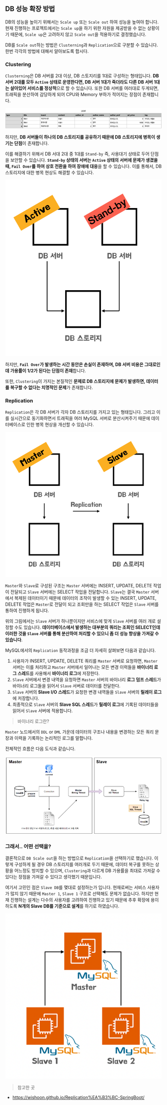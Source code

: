 ## DB 성능 확장 방법

DB의 성능을 높이기 위해서는 `Scale up` 또는 `Scale out` 하여 성능을 높여야 합니다. 현재 진행하는 프로젝트에서는 `Scale up`을 하기 위한 자원을 제공받을 수 없는 상황이기 때문에, `Scale up`은 고려하지 않고 `Scale out`을 적용하기로 결정했습니다.

DB를 `Scale out`하는 방법은 `Clusterning`과 `Replication`으로 구분할 수 있습니다. 한번 각각의 방법에 대해서 알아보도록 합시다.

### Clustering

`Clusterning`은 DB 서버를 2대 이상, DB 스토지리를 1대로 구성하는 형태입니다. **DB 서버 2대를 모두 `Active` 상태로 운영한다면, DB 서버 1대가 죽더라도 다른 DB 서버 1대는 살아있어 서비스를 정상적**으로 할 수 있습니다. 또한 DB 서버를 여러대로 두게되면, 트래픽을 분산하여 감당하게 되어 CPU와 Memory 부하가 적어지는 장점이 존재합니다.

![](img.png)

하지만, **DB 서버들이 하나의 DB 스토리지를 공유하기 때문에 DB 스토리지에 병목이 생기는 단점**이 존재합니다.

이를 해결하기 위해서 DB 서대 2대 중 1대를 `Stand-by` 즉, 사용대기 상태로 두어 단점을 보안할 수 있습니다. **`Stand-by` 상태의 서버는 `Active` 상태의 서버에 문제가 생겼을 때, `Fail Over`를 하여 상호 전환을 하여 장애에 대응**을 할 수 있습니다. 이를 통해서, DB 스토리지에 대한 병목 현상도 해결할 수 있습니다.

![](img_1.png)

하지만, **`Fail Over`가 발생하는 시간 동안은 손실이 존재하며, DB 서버 비용은 그대로인데 가용률이 1/2가 된다는 단점이 존재**합니다.

또한, `Clustering`이 가지는 본질적인 **문제로 DB 스토리지에 문제가 발생하면, 데이터를 복구할 수 없다는 치명적인 문제**가 존재합니다.

### Replication

`Replication`은 각 DB 서버가 각자 DB 스토리지를 가지고 있는 형태입니다. 그리고 이를 실시간으로 동기화하면서 트래픽을 여러 MySQL 서버로 분산시켜주기 때문에 데이터베이스로 인한 병목 현상을 개선할 수 있습니다.

![](img_2.png)

`Master`와 `Slave`로 구성된 구조는 `Master` 서버에는 INSERT, UPDATE, DELETE 작업이 전달되고 `Slave` 서버에는 SELECT 작업을 전달합니다. `Slave`는 결국 `Master` 서버에서 복제된 데이터이기 때문에 데이터의 조작이 발생할 수 있는 INSERT, UPDATE, DELETE 작업은 `Master`로 전달이 되고 조회만을 하는 SELECT 작업은 `Slave` 서버를 통하여 진행하게 됩니다.

위의 그림에서는 `Slave` 서버가 하나뿐이지만 서비스에 맞게 `Slave` 서버를 여러 개로 설정할 수도 있습니다. **데이터베이스에서 발생하는 대부분의 쿼리는 조회인 SELECT인데 이러한 것을 `Slave` 서버를 통해 분산하여 처리할 수 있으니 좀 더 성능 향상을 가져갈 수 있습니다**.

MySQL에서의 `Replication` 동작과정을 조금 더 자세히 살펴보면 다음과 같습니다.

1. 사용자가 INSERT, UPDATE, DELETE 쿼리를 `Master` 서버로 요청하면, `Master` 서버는 이를 처리하고 `Master` 서버에서 일어나는 모든 변경 이력들을 **바이너리 로그 스레드**를 사용해서 **바이너리 로그**에 저장한다.
2. `Slave` 서버에서 변경 내역을 요청하면 `Master` 서버의 바이너리 **로그 덤프 스레드**가 바이너리 로그들을 읽어서 `Slave` 서버로 데이터를 전달한다.
3.  `Slave` 서버의 **Slave I/O 스레드**가 요청한 변경 내역들을 `Slave` 서버의 **릴레이 로그**에 저장합니다.
4. 최종적으로 `Slave` 서버의 **Slave SQL 스레드**가 **릴레이 로그**에 기록된 데이터들을 읽어서 `Slave` 서버에 적용합니다.

> 바이너리 로그란?
>

`Master` 노드에서의 `DDL` or `DML` 가운데 데이터의 구조나 내용을 변경하는 모든 쿼리 문장과 이력을 기록하는 논리적인 로그를 말합니다.

전체적인 흐름은 다음 도식과 같습니다.

![](img_3.png)

### 그래서.. 어떤 선택을?

결론적으로 `DB Scale out`을 하는 방법으로 `Replication`을 선택하기로 했습니다. 이렇게 구성하게 될 경우 DB 스토리지를 여러개로 두기 때문에, 데이터 복구를 못하는 상황을 어느정도 방지할 수 있으며, `Clustering`과 다르게 DB 가용률을 최대로 가져갈 수 있다는 장점을 가져갈 수 있다고 생각했기 때문입니다.

여기서 고민인 점은 `Slave DB`를 몇대로 설정하는가 입니다. 현재로써는 서비스 사용자가 많지 않기 때문에 `Master 1`, `Slave 1` 구조로 선택해도 문제가 없습니다. 하지만 현재 진행하는 설계는 다수의 사용자를 고려하여 진행하고 있기 때문에 추후 확장에 용이하도록 **N개의 Slave DB를 기준으로 설계**를 하기로 하였습니다.

![](img_4.png)

>참고한 곳

* https://wishoon.github.io/Replication%EA%B3%BC-SpringBoot/